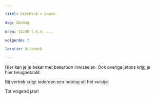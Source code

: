 ```yaml
---

titel: Uitcheck + snack

dag: Zondag

uren: 13:00 t.e.m. ...

volgorde: 7

locatie: Uitcheck

---
```

Hier kan je je beker met bekerbon inwisselen. Ook overige jetons krijg je hier terugbetaald.

Bij vertrek krijgt iedereen een hotdog uit het vuistje.

Tot volgend jaar!